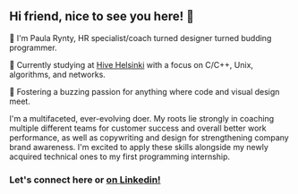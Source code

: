 ## Hi friend, nice to see you here! 👋

🌱 I'm Paula Rynty, HR specialist/coach turned designer turned budding programmer.

💫 Currently studying at [Hive Helsinki](https://www.hive.fi/en/) with a focus on C/C++, Unix, algorithms, and networks.

🐝 Fostering a buzzing passion for anything where code and visual design meet. 

I'm a multifaceted, ever-evolving doer. My roots lie strongly in coaching multiple different teams for customer success and overall better work performance, as well as copywriting and design for strengthening company brand awareness. I'm excited to apply these skills alongside my newly acquired technical ones to my first programming internship.

### Let's connect here or [on Linkedin!](http://linkedin.com/in/paularynty)
